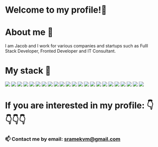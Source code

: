 # Welcome to my profile!👋 

# About me 👦
I am Jacob and I work for various companies and startups such as Fulll Stack Developer, Fronted Developer and IT Consultant.

# My stack 👷

<div width="100%">
<img   src="https://img.shields.io/badge/typescript-%23007ACC.svg?style=for-the-badge&logo=typescript&logoColor=white"/>
<img   src="https://img.shields.io/badge/html5-%23E34F26.svg?style=for-the-badge&logo=html5&logoColor=white"/>
<img   src="https://img.shields.io/badge/css3-%231572B6.svg?style=for-the-badge&logo=css3&logoColor=white"/>
<img   src="https://img.shields.io/badge/php-%23777BB4.svg?style=for-the-badge&logo=php&logoColor=white"/>
<img   src="https://img.shields.io/badge/-GraphQL-E10098?style=for-the-badge&logo=graphql&logoColor=white"/>
<img   src="https://img.shields.io/badge/node.js-%2343853D.svg?style=for-the-badge&logo=node.js&logoColor=white"/>
<img   src="https://img.shields.io/badge/express.js-%23404d59.svg?style=for-the-badge&logo=express&logoColor=%2361DAFB"/>
<img   src="https://img.shields.io/badge/react-%2320232a.svg?style=for-the-badge&logo=react&logoColor=%2361DAFB"/>
<img   src="https://img.shields.io/badge/React_Router-CA4245?style=for-the-badge&logo=react-router&logoColor=white"/>
<img   src="https://img.shields.io/badge/tailwindcss-%2338B2AC.svg?style=for-the-badge&logo=tailwind-css&logoColor=white"/>
<img   src="https://img.shields.io/badge/bootstrap-%23563D7C.svg?style=for-the-badge&logo=bootstrap&logoColor=white"/>
<img   src="https://img.shields.io/badge/NPM-%23000000.svg?style=for-the-badge&logo=npm&logoColor=white"/>
<img   src="https://img.shields.io/badge/redux-%23593d88.svg?style=for-the-badge&logo=redux&logoColor=white"/>
<img   src="https://img.shields.io/badge/SASS-hotpink.svg?style=for-the-badge&logo=SASS&logoColor=white"/>
<img   src="https://img.shields.io/badge/nestjs-%23E0234E.svg?style=for-the-badge&logo=nestjs&logoColor=white"/>
<img   src="https://img.shields.io/badge/-ApolloGraphQL-311C87?style=for-the-badge&logo=apollo-graphql"/>
<img   src="https://img.shields.io/badge/styled--components-DB7093?style=for-the-badge&logo=styled-components&logoColor=white"/>
<img   src="https://img.shields.io/badge/threejs-black?style=for-the-badge&logo=three.js&logoColor=white"/>
<img   src="https://img.shields.io/badge/Adobe%20XD-470137?style=for-the-badge&logo=Adobe%20XD&logoColor=#FF61F6"/>
<img   src="https://img.shields.io/badge/git-%23F05033.svg?style=for-the-badge&logo=git&logoColor=white"/>
<img   src="https://img.shields.io/badge/github-%23121011.svg?style=for-the-badge&logo=github&logoColor=white"/>
<img   src="https://img.shields.io/badge/docker-%230db7ed.svg?style=for-the-badge&logo=docker&logoColor=white"/>
<img   src="https://img.shields.io/badge/Postman-FF6C37?style=for-the-badge&logo=postman&logoColor=red"/>

</div>




# If you are interested in my profile: 👇👇👇👇

### 📫 Contact me by email:  sramekvm@gmail.com


